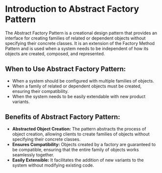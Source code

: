 # Introduction to Abstract Factory Pattern

The Abstract Factory Pattern is a creational design pattern that provides an interface for creating families of related or dependent objects without specifying their concrete classes. It is an extension of the Factory Method Pattern and is used when a system needs to be independent of how its objects are created, composed, and represented.

## When to Use Abstract Factory Pattern:

- When a system should be configured with multiple families of objects.
- When a family of related or dependent objects must be created, ensuring their compatibility.
- When the system needs to be easily extendable with new product variants.

## Benefits of Abstract Factory Pattern:

- **Abstracted Object Creation:** The pattern abstracts the process of object creation, allowing clients to create families of objects without specifying their concrete classes.
- **Ensures Compatibility:** Objects created by a factory are guaranteed to be compatible, ensuring that the entire family of objects works seamlessly together.
- **Easily Extensible:** It facilitates the addition of new variants to the system without modifying existing code.